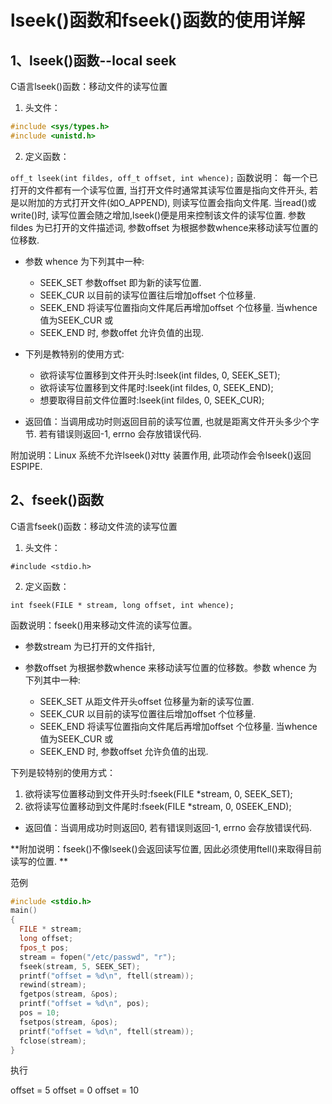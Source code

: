 # lseek()函数和fseek()函数的使用详解

## 1、lseek()函数--local seek

C语言lseek()函数：移动文件的读写位置

1. 头文件：

```c
#include <sys/types.h>  
#include <unistd.h>
```

2. 定义函数：

`off_t lseek(int fildes, off_t offset, int whence);`
函数说明：
每一个已打开的文件都有一个读写位置, 当打开文件时通常其读写位置是指向文件开头, 若是以附加的方式打开文件(如O_APPEND), 则读写位置会指向文件尾. 当read()或write()时, 读写位置会随之增加,lseek()便是用来控制该文件的读写位置. 参数fildes 为已打开的文件描述词, 参数offset 为根据参数whence来移动读写位置的位移数.

* 参数 whence 为下列其中一种:

    * SEEK_SET 参数offset 即为新的读写位置.
    * SEEK_CUR 以目前的读写位置往后增加offset 个位移量.
    * SEEK_END 将读写位置指向文件尾后再增加offset 个位移量. 当whence 值为SEEK_CUR 或
    * SEEK_END 时, 参数offet 允许负值的出现.

* 下列是教特别的使用方式:

    * 欲将读写位置移到文件开头时:lseek(int fildes, 0, SEEK_SET);
    * 欲将读写位置移到文件尾时:lseek(int fildes, 0, SEEK_END);
    * 想要取得目前文件位置时:lseek(int fildes, 0, SEEK_CUR);

* 返回值：当调用成功时则返回目前的读写位置, 也就是距离文件开头多少个字节. 若有错误则返回-1, errno 会存放错误代码.

附加说明：Linux 系统不允许lseek()对tty 装置作用, 此项动作会令lseek()返回ESPIPE.

## 2、fseek()函数

C语言fseek()函数：移动文件流的读写位置

1. 头文件：

`#include <stdio.h>`

2. 定义函数：

`int fseek(FILE * stream, long offset, int whence);`

函数说明：fseek()用来移动文件流的读写位置。

* 参数stream 为已打开的文件指针,
* 参数offset 为根据参数whence 来移动读写位置的位移数。参数 whence 为下列其中一种:

    * SEEK_SET 从距文件开头offset 位移量为新的读写位置. 
    * SEEK_CUR 以目前的读写位置往后增加offset 个位移量.
    * SEEK_END 将读写位置指向文件尾后再增加offset 个位移量. 当whence 值为SEEK_CUR 或
    * SEEK_END 时, 参数offset 允许负值的出现.

下列是较特别的使用方式：

1) 欲将读写位置移动到文件开头时:fseek(FILE *stream, 0, SEEK_SET);
2) 欲将读写位置移动到文件尾时:fseek(FILE *stream, 0, 0SEEK_END);

* 返回值：当调用成功时则返回0, 若有错误则返回-1, errno 会存放错误代码.

**附加说明：fseek()不像lseek()会返回读写位置, 因此必须使用ftell()来取得目前读写的位置. **

范例

```c++
#include <stdio.h>
main()
{
  FILE * stream;
  long offset;
  fpos_t pos;
  stream = fopen("/etc/passwd", "r");
  fseek(stream, 5, SEEK_SET);
  printf("offset = %d\n", ftell(stream));
  rewind(stream);
  fgetpos(stream, &pos);
  printf("offset = %d\n", pos);
  pos = 10;
  fsetpos(stream, &pos);
  printf("offset = %d\n", ftell(stream));
  fclose(stream);
}
```

执行

offset = 5
offset = 0
offset = 10